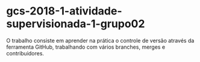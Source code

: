 # gcs-2018-1-atividade-supervisionada-1-grupo02
O trabalho consiste em aprender na prática o controle de versão através da ferramenta GitHub, trabalhando com vários branches, merges e contribuidores.
